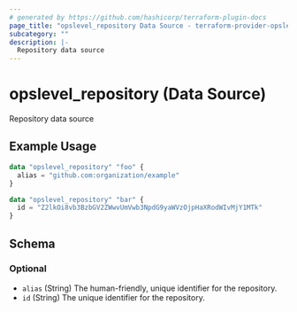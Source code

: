 ```yaml
---
# generated by https://github.com/hashicorp/terraform-plugin-docs
page_title: "opslevel_repository Data Source - terraform-provider-opslevel"
subcategory: ""
description: |-
  Repository data source
---
```


# opslevel_repository (Data Source)

Repository data source

## Example Usage

```terraform
data "opslevel_repository" "foo" {
  alias = "github.com:organization/example"
}

data "opslevel_repository" "bar" {
  id = "Z2lkOi8vb3BzbGV2ZWwvUmVwb3NpdG9yaWVzOjpHaXRodWIvMjY1MTk"
}
```

<!-- schema generated by tfplugindocs -->
## Schema

### Optional

- `alias` (String) The human-friendly, unique identifier for the repository.
- `id` (String) The unique identifier for the repository.


